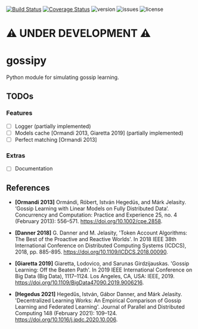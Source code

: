 [travis-img]: https://travis-ci.com/makgyver/gossipy.svg?branch=master
[travis-url]: https://travis-ci.com/makgyver/gossipy
[language]: https://img.shields.io/github/languages/top/makgyver/gossipy
[issues]: https://img.shields.io/github/issues/makgyver/gossipy
[license]: https://img.shields.io/github/license/makgyver/gossipy
[version]: https://img.shields.io/badge/python-3.7|3.8|3.9-blue

[![Build Status][travis-img]][travis-url]
[![Coverage Status](https://coveralls.io/repos/github/makgyver/gossipy/badge.svg?branch=master)](https://coveralls.io/github/makgyver/gossipy?branch=master)
![version] ![issues] ![license]

# :warning: UNDER DEVELOPMENT :warning:

# gossipy 
Python module for simulating gossip learning.

## TODOs

### Features

- [ ] Logger (partially implemented)
- [ ] Models cache [Ormandi 2013, Giaretta 2019] (partially implemented)
- [ ] Perfect matching [Ormandi 2013]

### Extras

- [ ] Documentation

## References
* **[Ormandi 2013]** Ormándi, Róbert, István Hegedüs, and Márk Jelasity. ‘Gossip Learning with Linear Models on Fully Distributed Data’. Concurrency and Computation: Practice and Experience 25, no. 4 (February 2013): 556–571. https://doi.org/10.1002/cpe.2858.

* **[Danner 2018]** G. Danner and M. Jelasity, 'Token Account Algorithms: The Best of the Proactive and Reactive Worlds'. In 2018 IEEE 38th International Conference on Distributed Computing Systems (ICDCS), 2018, pp. 885-895. https://doi.org/10.1109/ICDCS.2018.00090.

* **[Giaretta 2019]** Giaretta, Lodovico, and Sarunas Girdzijauskas. 'Gossip Learning: Off the Beaten Path'. In 2019 IEEE International Conference on Big Data (Big Data), 1117–1124. Los Angeles, CA, USA: IEEE, 2019. https://doi.org/10.1109/BigData47090.2019.9006216.

* **[Hegedus 2021]** Hegedűs, István, Gábor Danner, and Márk Jelasity. 'Decentralized Learning Works: An Empirical Comparison of Gossip Learning and Federated Learning'. Journal of Parallel and Distributed Computing 148 (February 2021): 109–124. https://doi.org/10.1016/j.jpdc.2020.10.006.